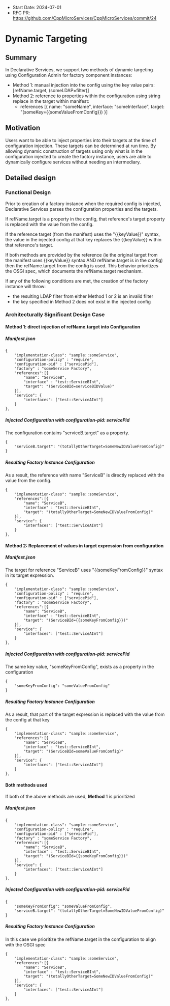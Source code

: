 - Start Date: 2024-07-01
- RFC PR: https://github.com/CppMicroServices/CppMicroServices/commit/24

# Dynamic Targeting

## Summary

In Declarative Services, we support two methods of dynamic targeting using Configuration Admin for factory component instances:
 - Method 1: manual injection into the config using the key value pairs: [refName.target, (someLDAP=filter)]
 - Method 2: reference to properties within the configuration using string replace in the target within manifest:
    - references [{
        name: "someName",
        interface: "someInterface",
        target: "(someKey={{someValueFromConfig}})
    }]

## Motivation

Users want to be able to inject properties into their targets at the time of configuration injection. These targets can be determined at run time. By allowing dynamic construction of targets using only what is in the configuration injected to create the factory instance, users are able to dynamically configure services without needing an intermediary.

## Detailed design
### Functional Design

Prior to creation of a factory instance when the required config is injected, Declarative Services parses the configuration properties and the targets.

If refName.target is a property in the config, that reference's target property is replaced with the value from the config. 

If the reference target (from the manifest) uses the "{{keyValue}}" syntax, the value in the injected config at that key replaces the {{keyValue}} within that reference's target. 

If both methods are provided by the reference (ie the original target from the manifest uses {{keyValue}} syntax AND refName.target is in the config) then the refName.target from the config is used. This behavior prioritizes the OSGI spec, which documents the refName.target mechanism. 

If any of the following conditions are met, the creation of the factory instance will throw:
 - the resulting LDAP filter from either Method 1 or 2 is an invalid filter
 - the key specified in Method 2 does not exist in the injected config

### Architecturally Significant Design Case
#### Method 1: direct injection of refName.target into Configuration

##### Manifest.json
```
{
    "implementation-class": "sample::someService",
    "configuration-policy" : "require",
    "configuration-pid" : ["servicePid"],
    "factory" : "someService Factory",
    "references":[{
        "name": "ServiceB",
        "interface" : "test::ServiceBInt",
        "target": "(ServiceBId=serviceBIDValue)"
    }],
    "service": {
        "interfaces": ["test::ServiceAInt"]
    }
},
```

##### Injected Configuration with configuration-pid: servicePid

The configuration contains "serviceB.target" as a property.
```
{
    "serviceB.target": "(totallyOtherTarget=SomeNewIDValueFromConfig)"
}
```

##### Resulting Factory Instance Configuration

As a result, the reference with name "ServiceB" is directly replaced with the value from the config.
```
{
    "implementation-class": "sample::someService",
    "references":[{
        "name": "ServiceB",
        "interface" : "test::ServiceBInt",
        "target": "(totallyOtherTarget=SomeNewIDValueFromConfig)"
    }],
    "service": {
        "interfaces": ["test::ServiceAInt"]
    }
},
```
#### Method 2: Replacement of values in target expression from configuration

##### Manifest.json

The target for reference "ServiceB" uses "{{someKeyFromConfig}}" syntax in its target expression.
```
{
    "implementation-class": "sample::someService",
    "configuration-policy" : "require",
    "configuration-pid" : ["servicePid"],
    "factory" : "someService Factory",
    "references":[{
        "name": "ServiceB",
        "interface" : "test::ServiceBInt",
        "target": "(ServiceBId={{someKeyFromConfig}})"
    }],
    "service": {
        "interfaces": ["test::ServiceAInt"]
    }
},
```

##### Injected Configuration with configuration-pid: servicePid

The same key value, "someKeyFromConfig", exists as a property in the configuration
```
{
    "someKeyFromConfig": "someValueFromConfig"
}
```

##### Resulting Factory Instance Configuration

As a result, that part of the target expression is replaced with the value from the config at that key
```
{
    "implementation-class": "sample::someService",
    "references":[{
        "name": "ServiceB",
        "interface" : "test::ServiceBInt",
        "target": "(ServiceBId=someValueFromConfig)"
    }],
    "service": {
        "interfaces": ["test::ServiceAInt"]
    }
},
```

#### Both methods used

If both of the above methods are used, <b>Method</b> 1 is prioritized
##### Manifest.json
```
{
    "implementation-class": "sample::someService",
    "configuration-policy" : "require",
    "configuration-pid" : ["servicePid"],
    "factory" : "someService Factory",
    "references":[{
        "name": "ServiceB",
        "interface" : "test::ServiceBInt",
        "target": "(ServiceBId={{someKeyFromConfig}})"
    }],
    "service": {
        "interfaces": ["test::ServiceAInt"]
    }
},
```

##### Injected Configuration with configuration-pid: servicePid
```
{
    "someKeyFromConfig": "someValueFromConfig",
    "serviceB.target": "(totallyOtherTarget=SomeNewIDValueFromConfig)"
}
```

##### Resulting Factory Instance Configuration
In this case we prioritize the refName.target in the configuration to align with the OSGI spec
```
{
    "implementation-class": "sample::someService",
    "references":[{
        "name": "ServiceB",
        "interface" : "test::ServiceBInt",
        "target": "(totallyOtherTarget=SomeNewIDValueFromConfig)"
    }],
    "service": {
        "interfaces": ["test::ServiceAInt"]
    }
},
```